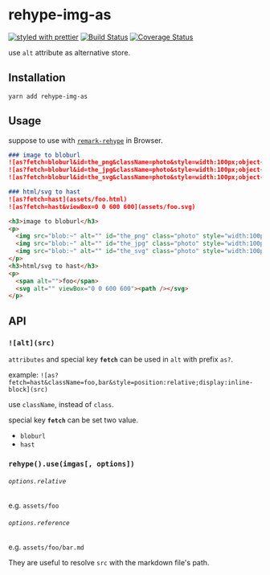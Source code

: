 # rehype-img-as
[![styled with prettier](https://img.shields.io/badge/styled_with-prettier-ff69b4.svg?style=flat-square)](https://github.com/prettier/prettier)
[![Build Status](https://img.shields.io/travis/kthjm/rehype-img-as.svg?style=flat-square)](https://travis-ci.org/kthjm/rehype-img-as)
[![Coverage Status](https://img.shields.io/coveralls/github/kthjm/rehype-img-as.svg?style=flat-square)](https://coveralls.io/github/kthjm/rehype-img-as)

use `alt` attribute as alternative store.

## Installation
```shell
yarn add rehype-img-as
```

## Usage

suppose to use with [`remark-rehype`](https://github.com/wooorm/remark-rehype) in Browser.

<!-- https://www.w3schools.com/html/html_entities.asp
http://www.howtocreate.co.uk/sidehtmlentity.html -->

```md
### image to bloburl
![as?fetch=bloburl&id=the_png&className=photo&style=width:100px;object-fit:contain](assets/foo.png)
![as?fetch=bloburl&id=the_jpg&className=photo&style=width:100px;object-fit:contain](assets/foo.jpg)
![as?fetch=bloburl&id=the_svg&className=photo&style=width:100px;object-fit:contain](assets/foo.svg)

### html/svg to hast
![as?fetch=hast](assets/foo.html)
![as?fetch=hast&viewBox=0 0 600 600](assets/foo.svg)
```
```html
<h3>image to bloburl</h3>
<p>
  <img src="blob:~" alt="" id="the_png" class="photo" style="width:100px;object-fit:contain" />
  <img src="blob:~" alt="" id="the_jpg" class="photo" style="width:100px;object-fit:contain" />
  <img src="blob:~" alt="" id="the_svg" class="photo" style="width:100px;object-fit:contain" />
</p>
<h3>html/svg to hast</h3>
<p>
  <span alt="">foo</span>
  <svg alt="" viewBox="0 0 600 600"><path /></svg>
</p>
```

<!--
```js
import unified from "unified";
import parse from "remark-parse";
import mdast2hast from "remark-rehype";
import imgas from "rehype-img-as";
import stringify from "rehype-stringify";

const dirPath = "./assets";
const processor = unified()
                    .use(parse)
                    .use(mdast2hast)
                    .use(imgas,{relative: dirPath})
                    .use(stringify);

fetch(`${dirPath}/hoge.md`)
.then((res)=>(res.text()))
.then((md)=>(processor.process(md)))
.then(({contents})=>(console.log(contents)))
.catch((err)=>(console.error(err)))
```
`assets/hoge.md`:
```md
# sample

![as?style=width:100px;object-fit:contain](./hoge.jpg)
![as?fetch=bloburl&style=width:100px;object-fit:contain](./hoge.png)
![as?fetch=bloburl&style=width:100px;object-fit:contain](./hoge.svg)
![as?fetch=hast&class=hoge&style=height:100%](./hoge.html)
![as?fetch=hast&class=hoge&style=height:100%](./hoge.svg)
```
Yields:
```html
<h1>sample</h1>
<p>
  <img style="width:100px;object-fit:contain" src="assets/hoge.jpg" />
  <img style="width:100px;object-fit:contain" src="bloburl" />
  <img style="width:100px;object-fit:contain" src="bloburl" />
  <div class="hoge" style="height:100%"><span></span></div>
  <svg class="hoge" style="height:100%"><g><path d="" /></g></svg>
</p>
```
-->

## API
### `![alt](src)`
`attributes` and special key **`fetch`** can be used in `alt` with prefix `as?`.

example: `![as?fetch=hast&className=foo,bar&style=position:relative;display:inline-block](src)`

use `className`, instead of `class`.

special key **`fetch`** can be set two value.

- `bloburl`
- `hast`


### `rehype().use(imgas[, options])`

###### `options.relative`
e.g. `assets/foo`
###### `options.reference`
e.g. `assets/foo/bar.md`

They are useful to resolve `src` with the markdown file's path.
